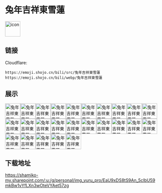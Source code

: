 # 兔年吉祥東雪蓮
<img src="https://emoji.shojo.cn/bili/src/兔年吉祥東雪蓮/icon.png" width="50" height="50" alt="icon">

## 链接
Cloudflare:
```
https://emoji.shojo.cn/bili/src/兔年吉祥東雪蓮
https://emoji.shojo.cn/bili/webp/兔年吉祥東雪蓮
```
## 展示
<img src="https://emoji.shojo.cn/bili/src/兔年吉祥東雪蓮/兔年吉祥東雪蓮-哈哈.png" width="50" height="50" alt="兔年吉祥東雪蓮-哈哈"><img src="https://emoji.shojo.cn/bili/src/兔年吉祥東雪蓮/兔年吉祥東雪蓮-抚摸兔头.png" width="50" height="50" alt="兔年吉祥東雪蓮-抚摸兔头"><img src="https://emoji.shojo.cn/bili/src/兔年吉祥東雪蓮/兔年吉祥東雪蓮-润.png" width="50" height="50" alt="兔年吉祥東雪蓮-润"><img src="https://emoji.shojo.cn/bili/src/兔年吉祥東雪蓮/兔年吉祥東雪蓮-已黑化.png" width="50" height="50" alt="兔年吉祥東雪蓮-已黑化"><img src="https://emoji.shojo.cn/bili/src/兔年吉祥東雪蓮/兔年吉祥東雪蓮-就这？.png" width="50" height="50" alt="兔年吉祥東雪蓮-就这？"><img src="https://emoji.shojo.cn/bili/src/兔年吉祥東雪蓮/兔年吉祥東雪蓮-猫猫可爱.png" width="50" height="50" alt="兔年吉祥東雪蓮-猫猫可爱"><img src="https://emoji.shojo.cn/bili/src/兔年吉祥東雪蓮/兔年吉祥東雪蓮-别急.png" width="50" height="50" alt="兔年吉祥東雪蓮-别急"><img src="https://emoji.shojo.cn/bili/src/兔年吉祥東雪蓮/兔年吉祥東雪蓮-看看你的.png" width="50" height="50" alt="兔年吉祥東雪蓮-看看你的"><img src="https://emoji.shojo.cn/bili/src/兔年吉祥東雪蓮/兔年吉祥東雪蓮-下头.png" width="50" height="50" alt="兔年吉祥東雪蓮-下头"><img src="https://emoji.shojo.cn/bili/src/兔年吉祥東雪蓮/兔年吉祥東雪蓮-测测你的.png" width="50" height="50" alt="兔年吉祥東雪蓮-测测你的"><img src="https://emoji.shojo.cn/bili/src/兔年吉祥東雪蓮/兔年吉祥東雪蓮-兔年快乐.png" width="50" height="50" alt="兔年吉祥東雪蓮-兔年快乐"><img src="https://emoji.shojo.cn/bili/src/兔年吉祥東雪蓮/兔年吉祥東雪蓮-你没事吧.png" width="50" height="50" alt="兔年吉祥東雪蓮-你没事吧"><img src="https://emoji.shojo.cn/bili/src/兔年吉祥東雪蓮/兔年吉祥東雪蓮-宝.png" width="50" height="50" alt="兔年吉祥東雪蓮-宝"><img src="https://emoji.shojo.cn/bili/src/兔年吉祥東雪蓮/兔年吉祥東雪蓮-w.png" width="50" height="50" alt="兔年吉祥東雪蓮-w"><img src="https://emoji.shojo.cn/bili/src/兔年吉祥東雪蓮/兔年吉祥東雪蓮-管人痴.png" width="50" height="50" alt="兔年吉祥東雪蓮-管人痴"><img src="https://emoji.shojo.cn/bili/src/兔年吉祥東雪蓮/兔年吉祥東雪蓮-赢！.png" width="50" height="50" alt="兔年吉祥東雪蓮-赢！"><img src="https://emoji.shojo.cn/bili/src/兔年吉祥東雪蓮/兔年吉祥東雪蓮-年年有余.png" width="50" height="50" alt="兔年吉祥東雪蓮-年年有余"><img src="https://emoji.shojo.cn/bili/src/兔年吉祥東雪蓮/兔年吉祥東雪蓮-切割.png" width="50" height="50" alt="兔年吉祥東雪蓮-切割"><img src="https://emoji.shojo.cn/bili/src/兔年吉祥東雪蓮/兔年吉祥東雪蓮-哭哭.png" width="50" height="50" alt="兔年吉祥東雪蓮-哭哭"><img src="https://emoji.shojo.cn/bili/src/兔年吉祥東雪蓮/兔年吉祥東雪蓮-哈喽哈喽.png" width="50" height="50" alt="兔年吉祥東雪蓮-哈喽哈喽"><img src="https://emoji.shojo.cn/bili/src/兔年吉祥東雪蓮/兔年吉祥東雪蓮-打call.png" width="50" height="50" alt="兔年吉祥東雪蓮-打call"><img src="https://emoji.shojo.cn/bili/src/兔年吉祥東雪蓮/兔年吉祥東雪蓮-gachi.png" width="50" height="50" alt="兔年吉祥東雪蓮-gachi"><img src="https://emoji.shojo.cn/bili/src/兔年吉祥東雪蓮/兔年吉祥東雪蓮-结婚.png" width="50" height="50" alt="兔年吉祥東雪蓮-结婚"><img src="https://emoji.shojo.cn/bili/src/兔年吉祥東雪蓮/兔年吉祥東雪蓮-待机.png" width="50" height="50" alt="兔年吉祥東雪蓮-待机"><img src="https://emoji.shojo.cn/bili/src/兔年吉祥東雪蓮/兔年吉祥東雪蓮-妈！.png" width="50" height="50" alt="兔年吉祥東雪蓮-妈！">

## 下载地址

https://shamiko-my.sharepoint.com/:u:/g/personal/img_yuru_pro/EaU9xDS8tS9An_5clbU59mkBw1vYfLXn3wOteVYAet57zg